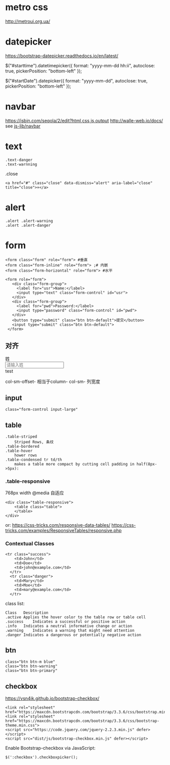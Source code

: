 # metro css
http://metroui.org.ua/

# datepicker
https://bootstrap-datepicker.readthedocs.io/en/latest/

  $("#starttime").datetimepicker({
      format: "yyyy-mm-dd hh:ii",
      autoclose: true,
      pickerPosition: "bottom-left"
  });

  $("#startDate").datepicker({
      format: "yyyy-mm-dd",
      autoclose: true,
      pickerPosition: "bottom-left"
  });

# navbar
https://jsbin.com/seqola/2/edit?html,css,js,output
http://walle-web.io/docs/
see [js-lib/navbar](navbar/menu.html)


# text

    .text-danger
    .text-warnning

.close

    <a href="#" class="close" data-dismiss="alert" aria-label="close" title="close">×</a>

# alert

    .alert .alert-warning
    .alert .alert-danger

# form

    <form class="form" role="form"> #垂直
    <form class="form-inline" role="form"> ;# 内嵌
    <form class="form-horizontal" role="form"> #水平

    <form role="form">
       <div class="form-group">
         <label for="usr">Name:</label>
         <input type="text" class="form-control" id="usr">
       </div>
       <div class="form-group">
         <label for="pwd">Password:</label>
         <input type="password" class="form-control" id="pwd">
       </div>
       <button type="submit" class="btn btn-default">提交</button>
       <input type="submit" class="btn btn-default">
     </form>

## 对齐

<div class="form-group">
  <label for="lastname" class="col-sm-3 control-label">姓</label>
  <div class="col-sm-2">
     <input type="text" class="form-control col-sm-2" id="lastname"
        placeholder="请输入姓">
  </div>
</div>
<div class="form-group">
  <div class="col-sm-offset-2 col-sm-10">
     <div class="checkbox">
          test
     </div>
  </div>
</div>

col-sm-offset-<index> 相当于column-<index>
col-sm-<length>  列宽度

## input

    class="form-control input-large"

## table

    .table-striped
        Striped Rows, 条纹
    .table-bordered
    .table-hover
        hower rows
    .table-condensed tr td/th
        makes a table more compact by cutting cell padding in half(8px->5px):

### .table-responsive
768px width @media 自适应

    <div class="table-responsive">
        <table class="table">
        </table>
    </div>

or:
https://css-tricks.com/responsive-data-tables/
https://css-tricks.com/examples/ResponsiveTables/responsive.php

### Contextual Classes

    <tr class="success">
        <td>John</td>
        <td>Doe</td>
        <td>john@example.com</td>
      </tr>
      <tr class="danger">
        <td>Mary</td>
        <td>Moe</td>
        <td>mary@example.com</td>
      </tr>

class list:

    Class	Description
    .active	Applies the hover color to the table row or table cell
    .success	Indicates a successful or positive action
    .info	Indicates a neutral informative change or action
    .warning	Indicates a warning that might need attention
    .danger	Indicates a dangerous or potentially negative action

## btn

    class="btn btn-m blue"
    class="btn btn-warning"
    class="btn btn-primary"

## checkbox
https://vsn4ik.github.io/bootstrap-checkbox/


    <link rel="stylesheet" href="https://maxcdn.bootstrapcdn.com/bootstrap/3.3.6/css/bootstrap.min.css">
    <link rel="stylesheet" href="https://maxcdn.bootstrapcdn.com/bootstrap/3.3.6/css/bootstrap-theme.min.css">
    <script src="https://code.jquery.com/jquery-2.2.3.min.js" defer></script>
    <script src="dist/js/bootstrap-checkbox.min.js" defer></script>

Enable Bootstrap-checkbox via JavaScript:

    $(':checkbox').checkboxpicker();
